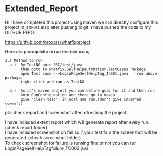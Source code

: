 # Extended_Report

Hi i have completed this project Using maven we can directly configure this project in jenkins also after pushing to git.
I have pushed the code to my GITHUB REPO.

https://github.com/broxsss/whatfixproject

Here are prerequisite to run the test case;

~~~~ 
1.) Method to run 
  a.)  By TestNG goto SRC/test/java
       then goto to whatfix.SelfHelpautomation.TestCases Package
       open Test case -->LoginPageSelfHelpTag_TC001.java   from above package.
       right click and run as TestNG
       
  b.)  As it's maven project you can define goal for it and then run
       Goto RunConfiguration and there go to maven 
       give "clean test"  in Goal and run.(don't give inverted comma's)
~~~~       

plz check report and screenshot after refreshing the project.
       
 I have included extent report which will generate report after every run.(check report folder)   
 I have included screenshot on fail so if your test fails the screenshot will be generated. (check screenshot folder)   
 To check screenshot for failure is running fine or not you can run LoginPageSelfHelpTagfailure_TC002.java

